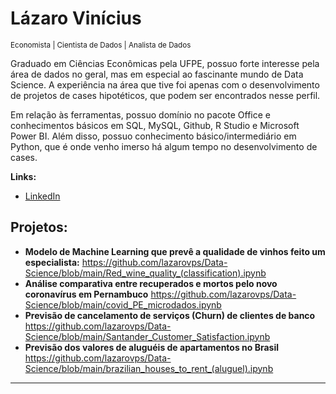 # Lázaro Vinícius
<sub>Economista | Cientista de Dados | Analista de Dados</sub>

Graduado em Ciências Econômicas pela UFPE, possuo forte interesse pela área de dados no geral, mas em especial ao fascinante mundo de Data Science. A experiência na área que tive foi apenas com o desenvolvimento de projetos de cases hipotéticos, que podem ser encontrados nesse perfil.

Em relação às ferramentas, possuo domínio no pacote Office e conhecimentos básicos em SQL, MySQL, Github, R Studio e Microsoft Power BI. Além disso, possuo conhecimento básico/intermediário em Python, que é onde venho imerso há algum tempo no desenvolvimento de cases.


**Links:**
* [LinkedIn](https://www.linkedin.com/in/lazaro-vinicius/)


## Projetos:


* **Modelo de Machine Learning que prevê a qualidade de vinhos feito um especialista:** https://github.com/lazarovps/Data-Science/blob/main/Red_wine_quality_(classification).ipynb
* **Análise comparativa entre recuperados e mortos pelo novo coronavírus em Pernambuco** https://github.com/lazarovps/Data-Science/blob/main/covid_PE_microdados.ipynb
* **Previsão de cancelamento de serviços (Churn) de clientes de banco** https://github.com/lazarovps/Data-Science/blob/main/Santander_Customer_Satisfaction.ipynb
* **Previsão dos valores de aluguéis de apartamentos no Brasil** https://github.com/lazarovps/Data-Science/blob/main/brazilian_houses_to_rent_(aluguel).ipynb
---


